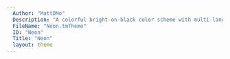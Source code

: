 ```yaml
---
  Author: "MattDMo"
  Description: "A colorful bright-on-black color scheme with multi-language support http://git.io/b4kU"
  FileName: "Neon.tmTheme"
  ID: "Neon"
  Title: "Neon"
  layout: theme
---
```

  